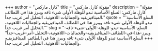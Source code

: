 +++
author = "كارل ماركس"
title = "مقولة كارل ماركس"
description = "مقولة كارل ماركس: السلع الأساسية تبدو للوهلة الأولى شيء تافه ويبرز هذا في اللطائف الميتافيزيقيه والجماليات اللاهوتية، التحليل أمر غريب جداً."
quote = '''السلع الأساسية تبدو للوهلة الأولى شيء تافه ويبرز هذا في اللطائف الميتافيزيقيه والجماليات اللاهوتية، التحليل أمر غريب جداً.'''
slug = "السلع-الأساسية-تبدو-للوهلة-الأولى-شيء-تافه-ويبرز-هذا-في-اللطائف-الميتافيزيقيه-والجماليات-اللاهوتية،-التحليل-أمر-غريب-جداً"
+++
السلع الأساسية تبدو للوهلة الأولى شيء تافه ويبرز هذا في اللطائف الميتافيزيقيه والجماليات اللاهوتية، التحليل أمر غريب جداً.
